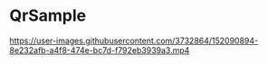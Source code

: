 # QrSample



https://user-images.githubusercontent.com/3732864/152090894-8e232afb-a4f8-474e-bc7d-f792eb3939a3.mp4

